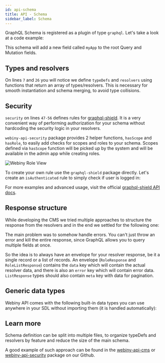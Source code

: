 ```yaml
---
id: api-schema
title: API - Schema
sidebar_label: Schema
---
```


GraphQL Schema is registered as a plugin of type `graphql`. Let's take
a look at a code example:

<script src="https://gist.github.com/Pavel910/04d6584197637f69f88ff12b819eeedb.js?file=schema.plugin.js"></script>

This schema will add a new field called `myApp` to the root Query and Mutation fields.

## Types and resolvers
On lines `7` and `26` you will notice we define `typeDefs` and `resolvers`
using functions that return an array of types/resolvers.
This is necessary for smooth instantiation and schema merging, to avoid
type collisions.

## Security
`security` on lines `47-56` defines rules for [graphql-shield](https://www.npmjs.com/package/graphql-shield).
It is a very convenient way of performing authorization for your schema without
hardcoding the security logic in your resolvers.

`webiny-api-security` package provides 2 helper functions, `hasScope` and `hasRole`,
to easily add checks for scopes and roles to your schema. Scopes defined
via `hasScope` function will be picked up by the system and will be available in the admin app
while creating roles.

![Webiny Role View](/img/developer-tutorials/api-security-scopes.png)

To create your own rule use the `graphql-shield` package directly.
Let's create an `isAuthenticated` rule to simply check if user is logged in:

<script src="https://gist.github.com/Pavel910/04d6584197637f69f88ff12b819eeedb.js?file=schema.rule.js"></script>

For more examples and advanced usage, visit the official [graphql-shield API docs](https://www.npmjs.com/package/graphql-shield#api).

## Response structure
While developing the CMS we tried multiple approaches to structure the
response from the resolvers and in the end we settled for the following one:

<script src="https://gist.github.com/Pavel910/04d6584197637f69f88ff12b819eeedb.js?file=schema.response.js"></script>

The main problem was to somehow handle errors. You can't just throw an error
and kill the entire response, since GraphQL allows you to query multiple fields
at once.

So the idea is to always have an envelope for your resolver response, be it a single record
or a list of records. An envelope (`RoleResponse` and `RoleListResponse`)
contains the `data` key which will contain the actual resolver data,
and there is also an `error` key which will contain error data. `ListResponse`
types should also contain `meta` key with data for pagination.

## Generic data types
Webiny API comes with the following built-in data types you can use anywhere
in your SDL without importing them (it is handled automatically):

<script src="https://gist.github.com/Pavel910/04d6584197637f69f88ff12b819eeedb.js?file=schema.types.js"></script>

## Learn more
Schema definition can be split into multiple files, to organize typeDefs
and resolvers by feature and reduce the size of the main schema.

A good example of such approach can be found in the
[webiny-api-cms](https://github.com/Webiny/webiny-js/blob/master/packages/webiny-api-cms/src/plugins/graphql.js)
or [webiny-api-security](https://github.com/Webiny/webiny-js/blob/master/packages/webiny-api-security/src/plugins/graphql.js) package on our Github.
